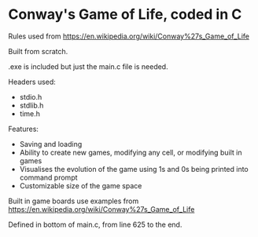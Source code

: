 # Conway's Game of Life, coded in C

Rules used from https://en.wikipedia.org/wiki/Conway%27s_Game_of_Life

Built from scratch.

.exe is included but just the main.c file is needed.

Headers used:
  - stdio.h
  - stdlib.h
  - time.h



Features:
  - Saving and loading
  - Ability to create new games, modifying any cell, or modifying built in games
  - Visualises the evolution of the game using 1s and 0s being printed into command prompt
  - Customizable size of the game space

Built in game boards use examples from https://en.wikipedia.org/wiki/Conway%27s_Game_of_Life

Defined in bottom of main.c, from line 625 to the end.
